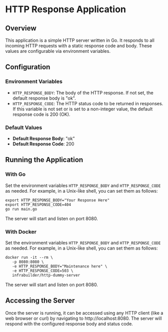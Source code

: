 # HTTP Response Application

## Overview
This application is a simple HTTP server written in Go. It responds to all incoming HTTP requests with a static response code and body. These values are configurable via environment variables.

## Configuration

### Environment Variables

- `HTTP_RESPONSE_BODY`: The body of the HTTP response. If not set, the default response body is "ok".
- `HTTP_RESPONSE_CODE`: The HTTP status code to be returned in responses. If this variable is not set or is set to a non-integer value, the default response code is 200 (OK).

### Default Values

- **Default Response Body**: "ok"
- **Default Response Code**: 200

## Running the Application

### With Go

Set the environment variables `HTTP_RESPONSE_BODY` and `HTTP_RESPONSE_CODE` as needed. For example, in a Unix-like shell, you can set them as follows:
   
   ```shell
   export HTTP_RESPONSE_BODY="Your Response Here"
   export HTTP_RESPONSE_CODE=404
   go run main.go
   ```

The server will start and listen on port 8080.

### With Docker

Set the environment variables `HTTP_RESPONSE_BODY` and `HTTP_RESPONSE_CODE` as needed. For example, in a Unix-like shell, you can set them as follows:
   
   ```shell
   docker run -it --rm \
      -p 8080:8080 \
      -e HTTP_RESPONSE_BODY="Maintenance here" \
      -e HTTP_RESPONSE_CODE=503 \
      infrabuilder/http-dummy-server
   ```

The server will start and listen on port 8080.


## Accessing the Server

Once the server is running, it can be accessed using any HTTP client (like a web browser or curl) by navigating to http://localhost:8080. The server will respond with the configured response body and status code.